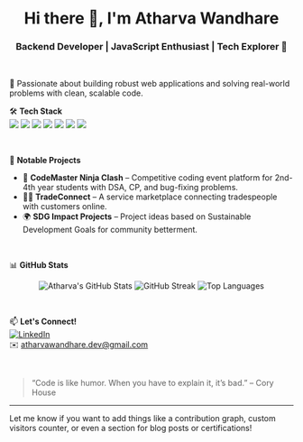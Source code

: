 <h1 align="center">Hi there 👋, I'm Atharva Wandhare</h1>
<h3 align="center">Backend Developer | JavaScript Enthusiast | Tech Explorer 🚀</h3>

<br/>

🌟 Passionate about building robust web applications and solving real-world problems with clean, scalable code.

🛠️ **Tech Stack**  
<img src="https://img.shields.io/badge/HTML5-E34F26?style=flat&logo=html5&logoColor=white"/> 
<img src="https://img.shields.io/badge/CSS3-1572B6?style=flat&logo=css3&logoColor=white"/>
<img src="https://img.shields.io/badge/JavaScript-F7DF1E?style=flat&logo=javascript&logoColor=black"/>
<img src="https://img.shields.io/badge/Node.js-339933?style=flat&logo=nodedotjs&logoColor=white"/>
<img src="https://img.shields.io/badge/Express.js-000000?style=flat&logo=express&logoColor=white"/>
<img src="https://img.shields.io/badge/Next.js-000000?style=flat&logo=nextdotjs&logoColor=white"/>
<img src="https://img.shields.io/badge/React-61DAFB?style=flat&logo=react&logoColor=black"/>

<br/>

📁 **Notable Projects**
- 🔧 **CodeMaster Ninja Clash** – Competitive coding event platform for 2nd-4th year students with DSA, CP, and bug-fixing problems.  
- 👨‍🔧 **TradeConnect** – A service marketplace connecting tradespeople with customers online.  
- 🌍 **SDG Impact Projects** – Project ideas based on Sustainable Development Goals for community betterment.  

<br/>

📊 **GitHub Stats**

<p align="center">
  <img src="https://github-readme-stats.vercel.app/api?username=atharvawandhare&show_icons=true&theme=tokyonight" alt="Atharva's GitHub Stats" />
  <img src="https://github-readme-streak-stats.herokuapp.com?user=atharvawandhare&theme=tokyonight&hide_border=false" alt="GitHub Streak" />
  <img src="https://github-readme-stats.vercel.app/api/top-langs/?username=atharvawandhare&layout=compact&theme=tokyonight" alt="Top Languages" />
</p>

<br/>

📫 **Let's Connect!**  
[![LinkedIn](https://img.shields.io/badge/LinkedIn-Atharva_Wandhare-blue?logo=linkedin&logoColor=white)](https://www.linkedin.com/in/atharvawandhare)  
✉️ atharvawandhare.dev@gmail.com

<br/>

> “Code is like humor. When you have to explain it, it’s bad.” – Cory House

---

Let me know if you want to add things like a contribution graph, custom visitors counter, or even a section for blog posts or certifications!
